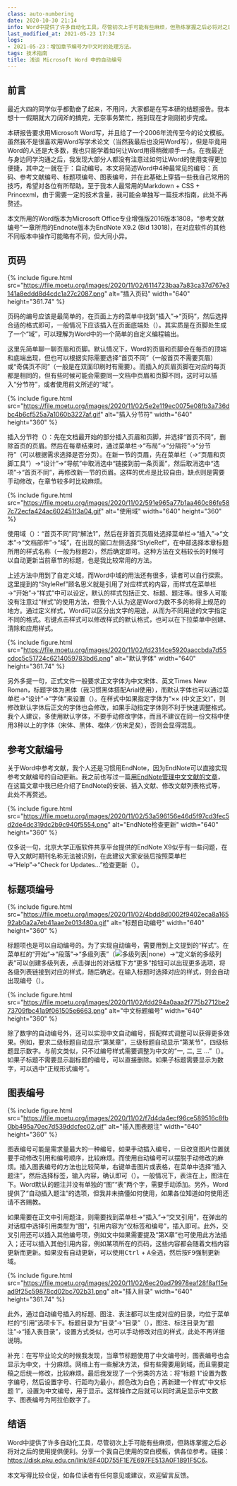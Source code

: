 ```yaml
---
class: auto-numbering
date: 2020-10-30 21:14
info: Word中提供了许多自动化工具，尽管初次上手可能有些麻烦，但熟练掌握之后必将对之后的使用提供便利。
last_modified_at: 2021-05-23 17:34
logs: 
- 2021-05-23：增加章节编号为中文时的处理方法。
tags: 技术指南
title: 浅谈 Microsoft Word 中的自动编号
---
```

## 前言

最近大四的同学似乎都勤奋了起来，不用问，大家都是在写本研的结题报告。我本想十一假期就大刀阔斧的搞完，无奈事务繁忙，拖到现在才刚刚初步完成。

本研报告要求用Microsoft Word写，并且给了一个2006年流传至今的论文模板。虽然我不是很喜欢用Word写学术论文（当然我最后也没用Word写），但是毕竟用Word的人还是大多数，我也只能学着如何让Word用得稍微顺手一点。在我最近与身边同学沟通之后，我发现大部分人都没有注意过如何让Word的使用变得更加便捷，其中之一就在于：自动编号。本文将简述Word中4种最常见的编号：页码、参考文献编号、标题项编号、图表编号，并在此基础上穿插一些我自己常用的技巧，希望对各位有所帮助。至于我本人最常用的Markdown + CSS + Princexml，由于需要一定的技术含量，我可能会单独写一篇技术指南，此处不再赘述。

本文所用的Word版本为Microsoft Office专业增强版2016版本1808，“参考文献编号”一章所用的Endnote版本为EndNote X9.2 (Bld 13018)，在对应软件的其他不同版本中操作可能略有不同，但大同小异。

## 页码

{% include figure.html src="https://file.moetu.org/images/2020/11/02/6114723baa7a83ca37d767e3141a8eddd8d4cdc1a27c2087.png" alt="插入页码" width="640" height="361.74" %}

页码的编号应该是最简单的，在页面上方的菜单中找到“插入”→“页码”，然后选择合适的格式即可，一般情况下应该插入在页面底端处（<a class="xref-figure" href="#figure-6114723baa7a83ca37d767e3141a8eddd8d4cdc1a27c2087.png"></a>）。其实质是在页脚处生成了一个“域”，可以理解为Word中的一个简单的自定义编程输出。

这里先简单聊一聊页眉和页脚。默认情况下，Word的页眉和页脚会在每页的顶端和底端出现，但也可以根据实际需要选择“首页不同”（一般首页不需要页眉）或“奇偶页不同”（一般是在双面印刷时有需要）。而插入的页眉页脚在对应的每页都是相同的，但有些时候可能会需要同一文档中页眉和页脚不同，这时可以插入“分节符”，或者使用前文所述的“域”。

{% include figure.html src="https://file.moetu.org/images/2020/11/02/5e2e119ec0075e08fb3a736dbc4b6cf525a7a1060b3227af.gif" alt="插入分节符" width="640" height="360" %}

插入分节符（<a class="xref-figure" href="#figure-5e2e119ec0075e08fb3a736dbc4b6cf525a7a1060b3227af.gif"></a>）：先在文档最开始的部分插入页眉和页脚，并选择“首页不同”，删除首页的页眉。然后在每章结束时，通过菜单栏→“布局”→“分隔符”→“分节符”（可以根据需求选择是否分页）。在新一节的页眉，先在菜单栏（→“页眉和页脚工具”）→“设计”→“导航”中取消选中“链接到前一条页面”，然后取消选中“选项”→“首页不同”，再修改新一节的页眉。这样的优点是比较自由，缺点则是需要手动修改，在章节较多时比较麻烦。

{% include figure.html src="https://file.moetu.org/images/2020/11/02/591e965a77b1aa460c86fe587c72ecfa424ac602451f3a04.gif" alt="使用域" width="640" height="360" %}

使用域（<a class="xref-figure" href="#figure-591e965a77b1aa460c86fe587c72ecfa424ac602451f3a04.gif"></a>）：“首页不同”同“解法1”，然后在非首页页眉处选择菜单栏→“插入”→“文本”→“文档部件”→“域”，在出现的窗口左侧选择“StyleRef”，在中部选择本章标题所用的样式名称（一般为标题2），然后确定即可。这种方法在文档较长的时候可以自动更新当前章节的标题，也是我比较常用的方法。

上述方法中用到了自定义域，而Word中域的用法还有很多，读者可以自行探索。这里提到的“StyleRef”顾名思义就是引用了对应样式的内容，而样式在菜单栏→“开始”→“样式”中可以设定，默认的样式包括正文、标题、题注等。很多人可能没有注意过“样式”的使用方法，但我个人认为这是Word为数不多的称得上规范的地方。通过定义样式，Word可以区分出文字的用途，从而为不同用途的文字指定不同的格式。右键点击样式可以修改样式的默认格式，也可以在下拉菜单中创建、清除和应用样式。

{% include figure.html src="https://file.moetu.org/images/2020/11/02/fd2314ce5920aaccbda7d55cdcc5c51724c6214059783bd6.png" alt="默认字体" width="640" height="361.74" %}

另外多提一句，正式文件一般要求正文字体为中文宋体、英文Times New Roman，标题字体为黑体（我习惯黑体搭配Arial使用），而默认字体也可以通过菜单栏→“设计”→“字体”来设置（<a class="xref-figure" href="#figure-fd2314ce5920aaccbda7d55cdcc5c51724c6214059783bd6.png"></a>）。在样式中如果指定字体为“×× (中文正文)”，则修改默认字体后正文的字体也会修改，如果手动指定字体则不利于快速调整格式。我个人建议，多使用默认字体，不要手动修改字体，而且不建议在同一份文档中使用3种以上的字体（宋体、黑体、楷体／仿宋足矣），否则会显得混乱。

## 参考文献编号

关于Word中参考文献，我个人还是习惯用EndNote，因为EndNote可以直接实现参考文献编号的自动更新。我之前也写过一篇[用EndNote管理中文文献的文章](https://xzonn.top/posts/Managing-Chinese-Literature-with-EndNote.html)，在这篇文章中我已经介绍了EndNote的安装、插入文献、修改文献列表格式等，此处不再赘述。

{% include figure.html src="https://file.moetu.org/images/2020/11/02/53a596156e46d5f97cd3fec5d2de4dc319dc2b9c940f5554.png" alt="EndNote检查更新" width="640" height="360" %}

仅多说一句，北京大学正版软件共享平台提供的EndNote X9似乎有一些问题，在导入文献时期刊名称无法被识别，在此建议大家安装后按照菜单栏→“Help”→“Check for Updates...”检查更新（<a class="xref-figure" href="#figure-53a596156e46d5f97cd3fec5d2de4dc319dc2b9c940f5554.png"></a>）。

## 标题项编号

{% include figure.html src="https://file.moetu.org/images/2020/11/02/4bdd8d0002f9402eca8a16592ab0a2a7eb41aae2e013480a.gif" alt="标题自动编号" width="640" height="360" %}

标题项也是可以自动编号的。为了实现自动编号，需要用到上文提到的“样式”。在菜单栏的“开始”→“段落”→“多级列表”（![多级列表\|none](https://file.moetu.org/images/2020/11/02/e57dabb960b816bdb361bec48c54bdfed3dbc65399c6fe47.png)）→“定义新的多级列表”可以创建多级列表，点击弹出的对话框下方“更多”按钮可以出现更多选项，将各级列表链接到对应的样式，随后确定。在输入标题时选择对应的样式，则会自动出现编号（<a class="xref-figure" href="#figure-4bdd8d0002f9402eca8a16592ab0a2a7eb41aae2e013480a.gif"></a>）。

{% include figure.html src="https://file.moetu.org/images/2020/11/02/fdd294a0aaa2f775b2712be273709fbc41a9f061505e6663.png" alt="中文标题编号" width="640" height="360" %}

除了数字的自动编号外，还可以实现中文自动编号，搭配样式调整可以获得更多效果。例如，要求二级标题自动显示“第某章”，三级标题自动显示“第某节”，四级标题显示数字。与前文类似，只不过编号样式需要调整为中文的“一, 二, 三 ...”（<a class="xref-figure" href="#figure-fdd294a0aaa2f775b2712be273709fbc41a9f061505e6663.png"></a>）。如果子标题不需要显示副标题的编号，可以直接删除。如果子标题需要显示为数字，可以选中“正规形式编号”。

## 图表编号

{% include figure.html src="https://file.moetu.org/images/2020/11/02/f7d4da4ecf96ce589516c8fb0bb495a70ec7d539ddcfec02.gif" alt="插入图表题注" width="640" height="360" %}

图表编号可能是需求量最大的一种编号，如果手动插入编号，一旦改变图片位置就要手动修改引用和编号顺序，比较麻烦。而使用自动编号可以摆脱手动修改的麻烦。插入图表编号的方法也比较简单，右键单击图片或表格，在菜单中选择“插入题注”，然后选择标签，输入内容，确认即可（<a class="xref-figure" href="#figure-f7d4da4ecf96ce589516c8fb0bb495a70ec7d539ddcfec02.gif"></a>）。一般情况下，表注在上，图注在下。Word默认的题注并没有单独的“图”“表”两个字，需要手动添加。另外，Word提供了“自动插入题注”的选项，但我并未搞懂如何使用，如果各位知道如何使用还请不吝赐教。

如果需要在正文中引用题注，则需要找到菜单栏→“插入”→“交叉引用”，在弹出的对话框中选择引用类型为“图”，引用内容为“仅标签和编号”，插入即可。此外，交叉引用还可以插入其他编号项，例如文中如果需要提及“第X章”也可使用此方法插入；还可以插入其他引用内容，例如某项所在的页码，这些内容都会随着文档内容更新而更新。如果没有自动更新，可以使用<kbd>Ctrl</kbd> + <kbd>A</kbd>全选，然后按<kbd>F9</kbd>强制更新域。

{% include figure.html src="https://file.moetu.org/images/2020/11/02/6ec20ad79978eaf28f8af15ead9f25c59878cd02bc702b31.png" alt="插入目录" width="640" height="361.74" %}

此外，通过自动编号插入的标题、图注、表注都可以生成对应的目录，均位于菜单栏的“引用”选项卡下。标题目录为“目录”→“目录”（<a class="xref-figure" href="#figure-6ec20ad79978eaf28f8af15ead9f25c59878cd02bc702b31.png"></a>），图注、标注目录为“题注”→“插入表目录”，设置方式类似，也可以手动修改对应的样式，此处不再详细说明。

补充：在写毕业论文的时候我发现，当章节标题使用了中文编号时，图表编号也会显示为中文，十分麻烦。网络上有一些解决方法，但有些需要用到域，而且需要定稿之后统一修改，比较麻烦。最后我发现了一个另类的方法：将“标题 1”设置为数字编号，然后设置字号、行距均为最小，颜色改为白色；再新建一个样式“中文标题 1”，设置为中文编号，用于显示。这样操作之后就可以同时满足显示中文数字、图表编号为阿拉伯数字了。

## 结语

Word中提供了许多自动化工具，尽管初次上手可能有些麻烦，但熟练掌握之后必将对之后的使用提供便利。分享一个我自己使用的空白模板，供各位参考。链接：<https://disk.pku.edu.cn/link/8F40D755F1E7E697FE513A0F1891F5C6>。

本文写得比较仓促，如各位读者有任何意见或建议，欢迎留言反馈。